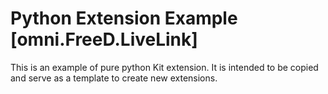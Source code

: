 # Python Extension Example [omni.FreeD.LiveLink]

This is an example of pure python Kit extension. It is intended to be copied and serve as a template to create new extensions.

